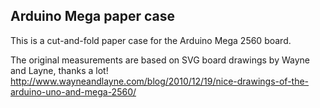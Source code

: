 ## Arduino Mega paper case

This is a cut-and-fold paper case for the Arduino Mega 2560 board.

The original measurements are based on SVG board drawings by Wayne and Layne, thanks a lot!
http://www.wayneandlayne.com/blog/2010/12/19/nice-drawings-of-the-arduino-uno-and-mega-2560/